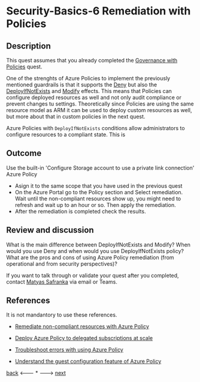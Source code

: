 # Security-Basics-6 Remediation with Policies

## Description

This quest assumes that you already completed the [Governance with Policies](./security-basics-5.md) quest.

One of the strenghts of Azure Policies to implement the previously mentioned guardrails is that it supports the [Deny](https://docs.microsoft.com/en-us/azure/governance/policy/concepts/effects#deny) but also the [DeployIfNotExists](https://docs.microsoft.com/en-us/azure/governance/policy/concepts/effects#deployifnotexists) and [Modify](https://docs.microsoft.com/en-us/azure/governance/policy/concepts/effects#modify) effects. This means that Policies can configure deployed resources as well and not only audit compliance or prevent changes tu settings. Theoretically since Policies are using the same resource model as ARM it can be used to deploy custom resources as well, but more about that in custom policies in the next quest.

Azure Policies with `DeployIfNotExists` conditions allow administrators to configure resources to a compliant state. This is 


## Outcome
Use the built-in 'Configure Storage account to use a private link connection' Azure Policy
- Asign it to the same scope that you have used in the previous quest
- On the Azure Portal go to the Policy section and Select remediation. Wait until the non-compliant resources show up, you might need to refresh and wait up to an hour or so. Then apply the remediation.
- After the remediation is completed check the results.

## Review and discussion
What is the main difference between DeployIfNotExists and Modify?
When would you use Deny and when would you use DeployIfNotExists policy?
What are the pros and cons of using Azure Policy remediation (from operational and from security perspectives)?

If you want to talk through or validate your quest after you completed, contact [Matyas Safranka](mailto:matyas@microsoft.com) via email or Teams.

## References

It is not mandantory to use these references.

- [Remediate non-compliant resources with Azure Policy](https://docs.microsoft.com/en-us/azure/governance/policy/how-to/remediate-resources)
- [Deploy Azure Policy to delegated subscriptions at scale](https://docs.microsoft.com/en-us/azure/lighthouse/how-to/policy-at-scale?toc=/azure/governance/policy/toc.json&bc=/azure/governance/policy/breadcrumb/toc.json)
- [Troubleshoot errors with using Azure Policy](https://docs.microsoft.com/en-us/azure/governance/policy/troubleshoot/general)

- [Understand the guest configuration feature of Azure Policy](https://docs.microsoft.com/en-us/azure/governance/policy/concepts/guest-configuration)



[back](./security-basics-5.md) <--- * ---> [next](./security-basics-7.md)
